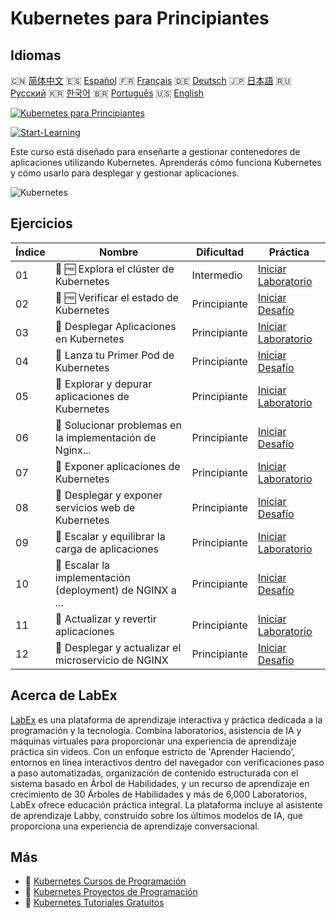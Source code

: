# Kubernetes para Principiantes

## Idiomas

🇨🇳 [简体中文](README_zh.md) 🇪🇸 [Español](README_es.md) 🇫🇷 [Français](README_fr.md) 🇩🇪 [Deutsch](README_de.md) 🇯🇵 [日本語](README_ja.md) 🇷🇺 [Русский](README_ru.md) 🇰🇷 [한국어](README_ko.md) 🇧🇷 [Português](README_pt.md) 🇺🇸 [English](README.md) 

[![Kubernetes para Principiantes](https://cover-creator.labex.io/kubernetes-for-beginners.png?lang=es)](https://labex.io/es/courses/kubernetes-for-beginners)

[![Start-Learning](https://img.shields.io/badge/Start-Learning-whitesmoke?style=for-the-badge)](https://labex.io/es/courses/kubernetes-for-beginners)

Este curso está diseñado para enseñarte a gestionar contenedores de aplicaciones utilizando Kubernetes. Aprenderás cómo funciona Kubernetes y cómo usarlo para desplegar y gestionar aplicaciones.

![Kubernetes](https://img.shields.io/badge/Kubernetes-whitesmoke?style=for-the-badge&logo=kubernetes)


## Ejercicios

|   Índice | Nombre                                                    | Dificultad   | Práctica                                                                                                                                                               |
|----------|-----------------------------------------------------------|--------------|------------------------------------------------------------------------------------------------------------------------------------------------------------------------|
|       01 | 🧩 🆓 Explora el clúster de Kubernetes                    | Intermedio   | <a target='_blank' href='https://labex.io/es/labs/kubernetes-explore-the-kubernetes-cluster-434519?course=kubernetes-for-beginners'>Iniciar Laboratorio</a>            |
|       02 | 🎯 🆓 Verificar el estado de Kubernetes                   | Principiante | <a target='_blank' href='https://labex.io/es/labs/kubernetes-check-kubernetes-status-434775?course=kubernetes-for-beginners'>Iniciar Desafío</a>                       |
|       03 | 🧩  Desplegar Aplicaciones en Kubernetes                  | Principiante | <a target='_blank' href='https://labex.io/es/labs/kubernetes-deploy-applications-on-kubernetes-434644?course=kubernetes-for-beginners'>Iniciar Laboratorio</a>         |
|       04 | 🎯  Lanza tu Primer Pod de Kubernetes                     | Principiante | <a target='_blank' href='https://labex.io/es/labs/kubernetes-launch-your-first-kubernetes-pod-434769?course=kubernetes-for-beginners'>Iniciar Desafío</a>              |
|       05 | 🧩  Explorar y depurar aplicaciones de Kubernetes         | Principiante | <a target='_blank' href='https://labex.io/es/labs/kubernetes-explore-and-debug-kubernetes-applications-434645?course=kubernetes-for-beginners'>Iniciar Laboratorio</a> |
|       06 | 🎯  Solucionar problemas en la implementación de Nginx... | Principiante | <a target='_blank' href='https://labex.io/es/labs/kubernetes-troubleshoot-kubernetes-nginx-deployment-434782?course=kubernetes-for-beginners'>Iniciar Desafío</a>      |
|       07 | 🧩  Exponer aplicaciones de Kubernetes                    | Principiante | <a target='_blank' href='https://labex.io/es/labs/kubernetes-expose-kubernetes-applications-434647?course=kubernetes-for-beginners'>Iniciar Laboratorio</a>            |
|       08 | 🎯  Desplegar y exponer servicios web de Kubernetes       | Principiante | <a target='_blank' href='https://labex.io/es/labs/kubernetes-deploy-and-expose-kubernetes-web-services-434804?course=kubernetes-for-beginners'>Iniciar Desafío</a>     |
|       09 | 🧩  Escalar y equilibrar la carga de aplicaciones         | Principiante | <a target='_blank' href='https://labex.io/es/labs/kubernetes-scale-and-load-balance-applications-434648?course=kubernetes-for-beginners'>Iniciar Laboratorio</a>       |
|       10 | 🎯  Escalar la implementación (deployment) de NGINX a ... | Principiante | <a target='_blank' href='https://labex.io/es/labs/kubernetes-scale-nginx-deployment-to-six-replicas-434818?course=kubernetes-for-beginners'>Iniciar Desafío</a>        |
|       11 | 🧩  Actualizar y revertir aplicaciones                    | Principiante | <a target='_blank' href='https://labex.io/es/labs/kubernetes-update-and-rollback-applications-434649?course=kubernetes-for-beginners'>Iniciar Laboratorio</a>          |
|       12 | 🎯  Desplegar y actualizar el microservicio de NGINX      | Principiante | <a target='_blank' href='https://labex.io/es/labs/kubernetes-deploy-and-update-nginx-microservice-434821?course=kubernetes-for-beginners'>Iniciar Desafío</a>          |

## Acerca de LabEx

[LabEx](https://labex.io) es una plataforma de aprendizaje interactiva y práctica dedicada a la programación y la tecnología. Combina laboratorios, asistencia de IA y máquinas virtuales para proporcionar una experiencia de aprendizaje práctica sin videos. Con un enfoque estricto de 'Aprender Haciendo', entornos en línea interactivos dentro del navegador con verificaciones paso a paso automatizadas, organización de contenido estructurada con el sistema basado en Árbol de Habilidades, y un recurso de aprendizaje en crecimiento de 30 Árboles de Habilidades y más de 6,000 Laboratorios, LabEx ofrece educación práctica integral. La plataforma incluye al asistente de aprendizaje Labby, construido sobre los últimos modelos de IA, que proporciona una experiencia de aprendizaje conversacional.

## Más

- 🔗 [Kubernetes Cursos de Programación](https://github.com/labex-labs/awesome-programming-courses)
- 🔗 [Kubernetes Proyectos de Programación](https://github.com/labex-labs/awesome-programming-projects)
- 🔗 [Kubernetes Tutoriales Gratuitos](https://github.com/labex-labs/kubernetes-free-tutorials)

